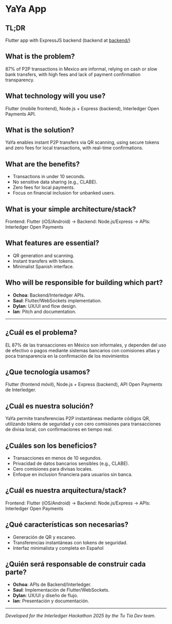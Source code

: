 # YaYa App

## TL;DR
Flutter app with ExpressJS backend (backend at [backend/](backend/))

## What is the problem?
87% of P2P transactions in Mexico are informal, relying on cash or slow bank transfers, with high fees and lack of payment confirmation transparency.

## What technology will you use?
Flutter (mobile frontend), Node.js + Express (backend), Interledger Open Payments API.

## What is the solution?
YaYa enables instant P2P transfers via QR scanning, using secure tokens and zero fees for local transactions, with real-time confirmations.

## What are the benefits?
- Transactions in under 10 seconds.
- No sensitive data sharing (e.g., CLABE).
- Zero fees for local payments.
- Focus on financial inclusion for unbanked users.

## What is your simple architecture/stack?
Frontend: Flutter (iOS/Android) → Backend: Node.js/Express → APIs: Interledger Open Payments

## What features are essential?
- QR generation and scanning.
- Instant transfers with tokens.
- Minimalist Spanish interface.

## Who will be responsible for building which part?
- **Ochoa**: Backend/Interledger APIs.
- **Saul**: Flutter/WebSockets implementation.
- **Dylan**: UX/UI and flow design.
- **Ian**: Pitch and documentation.

---
## ¿Cuál es el problema?
EL 87% de las transacciones en México son informales, y dependen del uso de efectivo o pagos mediante sistemas bancarios con comisiones altas y poca transparencia en la confirmación de los movimientos

## ¿Que tecnología usamos?
Flutter (frontend móvil), Node.js + Express (backend), API Open Payments de Interledger.

## ¿Cuál es nuestra solución?
YaYa permite transferencias P2P instantáneas mediante códigos QR, utilizando tokens de seguridad y con cero comisiones para transacciones de divisa local, con confirmaciones en tiempo real.

## ¿Cuáles son los beneficios?
- Transacciones en menos de 10 segundos.
- Privacidad de datos bancarios sensibles (e.g., CLABE).
- Cero comisiones para divisas locales.
- Enfoque en inclusion financiera para usuarios sin banca.

## ¿Cuál es nuestra arquitectura/stack?
Frontend: Flutter (iOS/Android) → Backend: Node.js/Express → APIs: Interledger Open Payments

## ¿Qué características son necesarias?
- Generación de QR y escaneo.
- Transferencias instantáneas con tokens de seguridad.
- Interfaz minimalista y completa en Español

## ¿Quién será responsable de construir cada parte?
- **Ochoa**: APIs de Backend/Interledger.
- **Saul**: Implementación de Flutter/WebSockets.
- **Dylan**: UX/UI y diseño de flujo.
- **Ian**: Presentación y documentación.

---  
*Developed for the Interledger Hackathon 2025 by the Tu Tía Dev team.*
